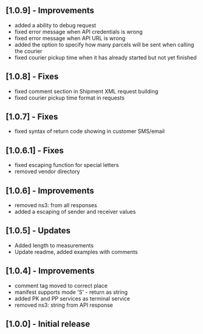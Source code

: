 ## [1.0.9] - Improvements
- added a ability to debug request
- fixed error message when API credentials is wrong
- fixed error message when API URL is wrong
- added the option to specify how many parcels will be sent when calling the courier
- fixed courier pickup time when it has already started but not yet finished

## [1.0.8] - Fixes
- fixed comment section in Shipment XML request building
- fixed courier pickup time format in requests

## [1.0.7] - Fixes
- fixed syntax of return code showing in customer SMS/email

## [1.0.6.1] - Fixes
- fixed escaping function for special letters
- removed vendor directory

## [1.0.6] - Improvements
- removed ns3: from all responses
- added a escaping of sender and receiver values

## [1.0.5] - Updates
- Added length to measurements
- Update readme, added examples with comments

## [1.0.4] - Improvements
- comment tag moved to correct place
- manifest supports mode 'S' - return as string
- added PK and PP services as terminal service
- removed ns3: string from API response

## [1.0.0] - Initial release

